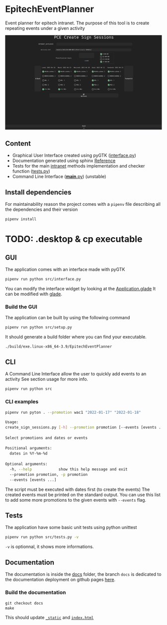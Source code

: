 # EpitechEventPlanner
Event planner for epitech intranet.
The purpose of this tool is to create repeating events under a given activity

![How does it look ?](assets/img.png "Example")

## Content
- Graphical User Interface created using pyGTK ([interface.py](./src/interface.py))
- Documentation generated using sphinx [Reference](https://julienaldon.github.io/EpitechEventPlanner/index.html#document-modules)
- Tests for the main [intranet](src/intranet.py) methods implementation and checker function ([tests.py](./src/tests.py))
- Command Line Interface ([__main__.py](./src/__main__.py)) (unstable)

## Install dependencies

For maintainability reason the project comes with a `pipenv` file describing all the dependencies and their version
```sh
pipenv install
```

# TODO: .desktop & cp executable

## GUI
The application comes with an interface made with pyGTK
```sh
pipenv run python src/interface.py
```
You can modify the interface widget by looking at the [Application.glade](./Application.glade)
It can be modified with [glade](https://glade.gnome.org/).

### Build the GUI
The application can be built by using the following command
```sh
pipenv run python src/setup.py
```
It should generate a build folder where you can find your executable.
```
./build/exe.linux-x86_64-3.9/EpitechEventPlanner
```

## CLI 
A Command Line Interface allow the user to quickly add events to an activity
See section usage for more info.
```sh
pipenv run python src
```

### CLI examples
```sh
pipenv run pyton . --promotion wac1 "2022-01-17" "2022-01-18"
```

```sh
Usage: 
create_sign_sessions.py [-h] --promotion promotion [--events [events ...]] [dates in %Y-%m-%d ...]

Select promotions and dates or events

Positional arguments:
  dates in %Y-%m-%d

Optional arguments:
  -h, --help            show this help message and exit
  --promotion promotion, -p promotion
  --events [events ...]
```

The script must be executed with dates first (to create the events)
The created events must be printed on the standard output.
You can use this list to add some more promotions to the given events with `--events` flag.

## Tests
The application have some basic unit tests using python unittest
```sh
pipenv run python src/tests.py -v
```
`-v` is optionnal, it shows more informations.

## Documentation
The documentation is inside the [docs](docs) folder, the branch `docs` is dedicated to the documentation deployment on github pages [here](https://julienaldon.github.io/EpitechEventPlanner/). 


### Build the documentation
```
git checkout docs
make
```
This should update [`_static`](_static) and [`index.html`](index.html)
